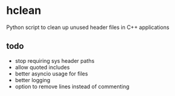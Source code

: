 # hclean

Python script to clean up unused header files in C++ applications

## todo

- stop requiring sys header paths
- allow quoted includes
- better asyncio usage for files
- better logging
- option to remove lines instead of commenting
